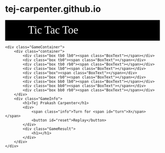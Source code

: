 # tej-carpenter.github.io
<head>
    <style>

        * { margin: 0; padding: 0; }

        nav { height: 55px; background-color:#000; color:white; display:flex; align-items:center; font-size:35px; font-family:fantasy; padding:6px 15px; }
        nav ul { list-style:none; }

        .GameContainer {display:flex; justify-content:center; margin-top:50px;}

        .container {display:grid; grid-template-rows:repeat(3, 10vw); grid-template-columns:repeat(3, 10vw); font-family: Impact;}

        .box { border:2px solid black; font-size:8vw; cursor:pointer; display:flex; justify-content:center; align-items:center; }
        .box:hover { background-color:rgba(128, 128, 128, 0.35); }

        .GameInfo { padding: 0 40px; }

        .lb0 { border-left:0; }
        .rb0 { border-right:0; }
        .tb0 { border-top:0; }
        .bb0 { border-bottom:0; }

        #reset { margin:0px 25px; padding:2px 10px; background-color:rgba(0, 52, 142,0.85); color:white; border:none; border-radius:2px; }
        #reset:hover { background-color: rgb(0, 52, 142); }
        #reset:active { background-color:black; color:white; }
</style>
</head>

<body>
    <nav>
        <ul>
            <li>Tic Tac Toe</li>
        </ul>
    </nav>

    <div class="GameContainer">
        <div class="container">
            <div class="box tb0 lb0"><span class="BoxText"></span></div>
            <div class="box tb0"><span class="BoxText"></span></div>
            <div class="box tb0 rb0"><span class="BoxText"></span></div>
            <div class="box lb0"><span class="BoxText"></span></div>
            <div class="box"><span class="BoxText"></span></div>
            <div class="box rb0"><span class="BoxText"></span></div>
            <div class="box bb0 lb0"><span class="BoxText"></span></div>
            <div class="box bb0"><span class="BoxText"></span></div>
            <div class="box bb0 rb0"><span class="BoxText"></span></div>
        </div>
        <div class="GameInfo">
            <h1>Tej Prakash Carpenter</h1>
            <div>
                <span class="info">Turn for <span id="turn">X</span></span>
                <button id="reset">Replay</button>
            </div>
            <div class="GameResult">
                <h1></h1>
            </div>
        </div>
    </div>
</body>
